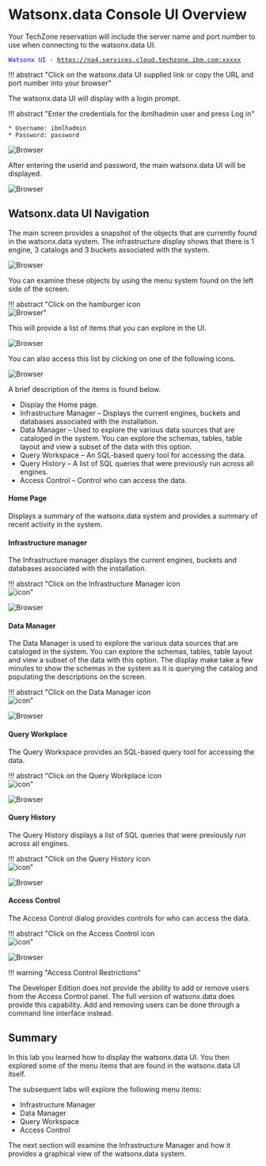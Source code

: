 # Watsonx.data Console UI Overview
Your TechZone reservation will include the server name and port number to use when connecting to the watsonx.data UI. 

<code style="color:blue; font-size: 90%;">Watsonx UI - https://na4.services.cloud.techzone.ibm.com:xxxxx</code>

!!! abstract "Click on the watsonx.data UI supplied link or copy the URL and port number into your browser"

The watsonx.data UI will display with a login prompt.

!!! abstract "Enter the credentials for the ibmlhadmin user and press Log in"

    * Username: ibmlhadmin
    * Password: password

![Browser](wxd-images/wxd-intro-login.png)

After entering the userid and password, the main watsonx.data UI will be displayed.
  
![Browser](wxd-images/wxd-intro-data-ui.png)  

## Watsonx.data UI Navigation

The main screen provides a snapshot of the objects that are currently found in the watsonx.data system. The infrastructure display shows that there is 1 engine, 3 catalogs and 3 buckets associated with the system.

![Browser](wxd-images/wxd-intro-components.png) 

You can examine these objects by using the menu system found on the left side of the screen. 

!!! abstract "Click on the hamburger icon<br>![Browser](wxd-images/wxd-intro-hamburger-icon.png)"

This will provide a list of items that you can explore in the UI.

![Browser](wxd-images/wxd-intro-menu.png)

You can also access this list by clicking on one of the following icons.

![Browser](wxd-images/wxd-intro-icons.png)    

A brief description of the items is found below.

* Display the Home page.
* Infrastructure Manager – Displays the current engines, buckets and databases associated with the installation.
* Data Manager – Used to explore the various data sources that are cataloged in the system. You can explore the schemas, tables, table layout and view a subset of the data with this option. 
* Query Workspace – An SQL-based query tool for accessing the data.
* Query History – A list of SQL queries that were previously run across all engines.
* Access Control – Control who can access the data.

#### Home Page
Displays a summary of the watsonx.data system and provides a summary of recent activity in the system.

#### Infrastructure manager
The Infrastructure manager displays the current engines, buckets and databases associated with the installation.

!!! abstract "Click on the Infrastructure Manager icon<br>![icon](wxd-images/wxd-intro-infrastructure-icon.png)"

![Browser](wxd-images/wxd-intro-infrastructure.png) 

#### Data Manager

The Data Manager is used to explore the various data sources that are cataloged in the system. You can explore the schemas, tables, table layout and view a subset of the data with this option. The display make take a few minutes to show the schemas in the system as it is querying the catalog and populating the descriptions on the screen.

!!! abstract "Click on the Data Manager icon<br>![icon](wxd-images/wxd-intro-datamanager-icon.png)"

![Browser](wxd-images/wxd-intro-dataexplorer.png) 

#### Query Workplace

The Query Workspace provides an SQL-based query tool for accessing the data.

!!! abstract "Click on the Query Workplace icon<br>![icon](wxd-images/wxd-intro-workspace-icon.png)"

![Browser](wxd-images/wxd-intro-query.png) 

#### Query History

The Query History displays a list of SQL queries that were previously run across all engines.

!!! abstract "Click on the Query History icon<br>![icon](wxd-images/wxd-intro-history-icon.png)"

![Browser](wxd-images/wxd-intro-history.png) 

#### Access Control

The Access Control dialog provides controls for who can access the data.

!!! abstract "Click on the Access Control icon<br>![icon](wxd-images/wxd-intro-access-icon.png)"

![Browser](wxd-images/wxd-intro-access.png) 

!!! warning "Access Control Restrictions"

The Developer Edition does not provide the ability to add or remove users from the Access Control panel. The full version of watsonx.data does provide this capability. Add and removing users can be done through a command line interface instead.

## Summary
In this lab you learned how to display the watsonx.data UI. You then explored some of the menu items that are found in the watsonx.data UI itself.

The subsequent labs will explore the following menu items:

* Infrastructure Manager
* Data Manager
* Query Workspace
* Access Control

The next section will examine the Infrastructure Manager and how it provides a graphical view of the watsonx.data system.
